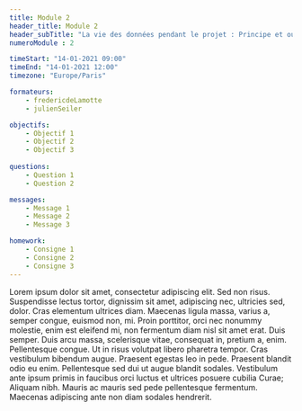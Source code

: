 ```yaml
---
title: Module 2
header_title: Module 2
header_subTitle: "La vie des données pendant le projet : Principe et outils pour organiser, nommer, versionner, stocker, archiver, mes données"
numeroModule : 2

timeStart: "14-01-2021 09:00"
timeEnd: "14-01-2021 12:00"
timezone: "Europe/Paris"

formateurs:
    - fredericdeLamotte
    - julienSeiler

objectifs:
    - Objectif 1
    - Objectif 2
    - Objectif 3
  
questions:
    - Question 1 
    - Question 2

messages:
    - Message 1
    - Message 2
    - Message 3

homework:
    - Consigne 1
    - Consigne 2
    - Consigne 3
---
```


Lorem ipsum dolor sit amet, consectetur adipiscing elit. Sed non risus. Suspendisse lectus tortor, dignissim sit amet, adipiscing nec, ultricies sed, dolor. Cras elementum ultrices diam. Maecenas ligula massa, varius a, semper congue, euismod non, mi. Proin porttitor, orci nec nonummy molestie, enim est eleifend mi, non fermentum diam nisl sit amet erat. Duis semper. Duis arcu massa, scelerisque vitae, consequat in, pretium a, enim. Pellentesque congue. Ut in risus volutpat libero pharetra tempor. Cras vestibulum bibendum augue. Praesent egestas leo in pede. Praesent blandit odio eu enim. Pellentesque sed dui ut augue blandit sodales. Vestibulum ante ipsum primis in faucibus orci luctus et ultrices posuere cubilia Curae; Aliquam nibh. Mauris ac mauris sed pede pellentesque fermentum. Maecenas adipiscing ante non diam sodales hendrerit.
